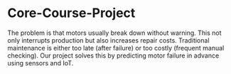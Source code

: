 # Core-Course-Project
The problem is that motors usually break down without warning. This not only interrupts production but also increases repair costs. Traditional maintenance is either too late (after failure) or too costly (frequent manual checking). Our project solves this by predicting motor failure in advance using sensors and IoT.
